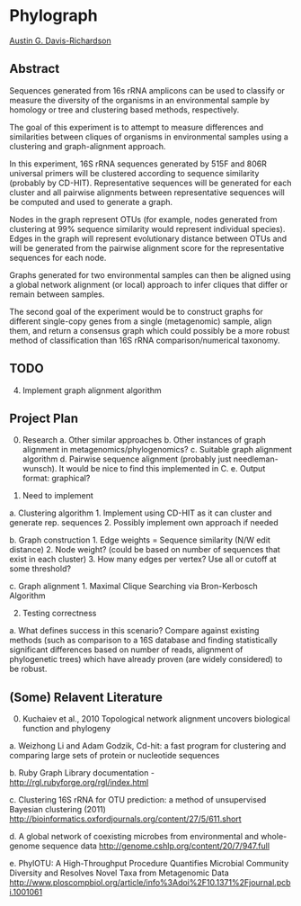 # Phylograph

[Austin G. Davis-Richardson](harekrishna@gmail.com)

## Abstract

Sequences generated from 16s rRNA amplicons can be used to classify or measure the diversity of the organisms in an environmental sample by homology or tree and clustering based methods, respectively.

The goal of this experiment is to attempt to measure differences and similarities between cliques of organisms in environmental samples using a clustering and graph-alignment approach.

In this experiment, 16S rRNA sequences generated by 515F and 806R universal primers will be clustered according to sequence similarity (probably by CD-HIT). Representative sequences will be generated for each cluster and all pairwise alignments between representative sequences will be computed and used to generate a graph.

Nodes in the graph represent OTUs (for example, nodes generated from clustering at 99% sequence similarity would represent individual species). Edges in the graph will represent evolutionary distance between OTUs and will be generated from the pairwise alignment score for the representative sequences for each node.

Graphs generated for two environmental samples can then be aligned using a global network alignment (or local) approach to infer cliques that differ or remain between samples.

The second goal of the experiment would be to construct graphs for different single-copy genes from a single (metagenomic) sample, align them, and return a consensus graph which could possibly be a more robust method of classification than 16S rRNA comparison/numerical taxonomy.

## TODO

 4. Implement graph alignment algorithm

## Project Plan

0. Research
  a. Other similar approaches
  b. Other instances of graph alignment in metagenomics/phylogenomics?
  c. Suitable graph alignment algorithm
  d. Pairwise sequence alignment (probably just needleman-wunsch). It would be nice to find this implemented in C.
  e. Output format: graphical?

1. Need to implement

  a. Clustering algorithm
    1. Implement using CD-HIT as it can cluster and generate rep. sequences
    2. Possibly implement own approach if needed
    
  b. Graph construction
    1. Edge weights = Sequence similarity (N/W edit distance) 
    2. Node weight? (could be based on number of sequences that exist in each cluster)
    3. How many edges per vertex? Use all or cutoff at some threshold?
    
  c. Graph alignment
    1. Maximal Clique Searching via Bron-Kerbosch Algorithm
    
2. Testing correctness

  a. What defines success in this scenario? Compare against existing methods (such as comparison to a 16S database and finding statistically significant differences based on number of reads, alignment of phylogenetic trees) which have already proven (are widely considered) to be robust.
    
## (Some) Relavent Literature

0. Kuchaiev et al., 2010 Topological network alignment uncovers biological function and phylogeny

a. Weizhong Li and Adam Godzik, Cd-hit: a fast program for clustering and comparing large sets of protein or nucleotide sequences

b. Ruby Graph Library documentation - http://rgl.rubyforge.org/rgl/index.html

c. Clustering 16S rRNA for OTU prediction: a method of unsupervised Bayesian clustering (2011) http://bioinformatics.oxfordjournals.org/content/27/5/611.short

d. A global network of coexisting microbes from environmental and whole-genome sequence data http://genome.cshlp.org/content/20/7/947.full

e. PhylOTU: A High-Throughput Procedure Quantifies Microbial Community Diversity and Resolves Novel Taxa from Metagenomic Data http://www.ploscompbiol.org/article/info%3Adoi%2F10.1371%2Fjournal.pcbi.1001061